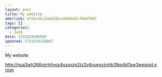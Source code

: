 ```yaml
---
layout: post
title: My website
abbrlink: dfebe35c2a8d43b1a94bbd3cf884f947
tags: []
categories:
  - Junk
date: 1732219108893
updated: 1732219128807
---
```


My website

<http://nua3wh266ozrhltvoz4uzavzp2tz2v4ouesyzvhb3lbp4d7aw3weajqd.onion>

 
